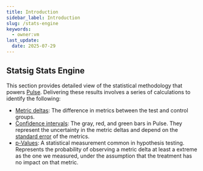 ```yaml
---
title: Introduction
sidebar_label: Introduction
slug: /stats-engine
keywords:
  - owner:vm
last_update:
  date: 2025-07-29
---
```


## Statsig Stats Engine

This section provides detailed view of the statistical methodology that powers [Pulse](/pulse/read-pulse). Delivering these results involves a series of calculations to identify the following:
* [Metric deltas](/stats-engine/metric-deltas): The difference in metrics between the test and control groups.
* [Confidence intervals](/stats-engine/confidence-intervals): The gray, red, and green bars in Pulse. They represent the uncertainty in the metric deltas and depend on the [standard error](/stats-engine/variance) of the metrics. 
* [p-Values](/stats-engine/p-value): A statistical measurement common in hypothesis testing.  Represents the probability of observing a metric delta at least a extreme as the one we measured, under the assumption that the treatment has no impact on that metric. 
